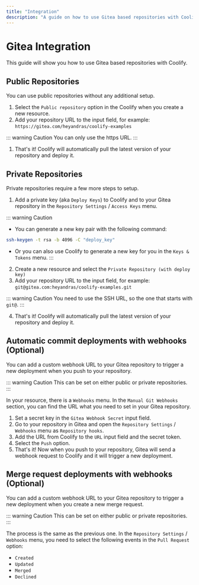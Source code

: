 ```yaml
---
title: "Integration"
description: "A guide on how to use Gitea based repositories with Coolify."
---
```


# Gitea Integration

This guide will show you how to use Gitea based repositories with Coolify.

## Public Repositories

You can use public repositories without any additional setup.

1. Select the `Public repository` option in the Coolify when you create a new resource.
2. Add your repository URL to the input field, for example: `https://gitea.com/heyandras/coolify-examples`

::: warning Caution
You can only use the https URL.
:::

1. That's it! Coolify will automatically pull the latest version of your repository and deploy it.

## Private Repositories

Private repositories require a few more steps to setup.

1. Add a private key (aka `Deploy Keys`) to Coolify and to your Gitea repository in the `Repository Settings` / `Access Keys` menu.

::: warning Caution
  - You can generate a new key pair with the following command: 
  
  ```bash
  ssh-keygen -t rsa -b 4096 -C "deploy_key" 
  ```

  - Or you can also use Coolify to generate a new key for you in the `Keys & Tokens` menu.
:::

2. Create a new resource and select the `Private Repository (with deploy key)`
3. Add your repository URL to the input field, for example: `git@gitea.com:heyandras/coolify-examples.git`

::: warning Caution
You need to use the SSH URL, so the one that starts with `git@`.
:::

4. That's it! Coolify will automatically pull the latest version of your repository and deploy it.

## Automatic commit deployments with webhooks (Optional)

You can add a custom webhook URL to your Gitea repository to trigger a new deployment when you push to your repository.

::: warning Caution
This can be set on either public or private repositories.
:::

In your resource, there is a `Webhooks` menu. In the `Manual Git Webhooks` section, you can find the URL what you need to set in your Gitea repository.

1. Set a secret key in the `Gitea Webhook Secret` input field.
2. Go to your repository in Gitea and open the `Repository Settings` / `Webhooks` menu as `Repository hooks`.
3. Add the URL from Coolify to the `URL` input field and the secret token.
4. Select the `Push` option.
5. That's it! Now when you push to your repository, Gitea will send a webhook request to Coolify and it will trigger a new deployment.

## Merge request deployments with webhooks (Optional)

You can add a custom webhook URL to your Gitea repository to trigger a new deployment when you create a new merge request.

::: warning Caution
This can be set on either public or private repositories.
:::

The process is the same as the previous one. In the `Repository Settings` / `Webhooks` menu, you need to select the following events in the `Pull Request` option:

- `Created`
- `Updated`
- `Merged`
- `Declined`